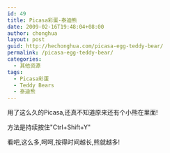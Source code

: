 ```yaml
---
id: 49
title: Picasa彩蛋-泰迪熊
date: 2009-02-16T19:48:04+08:00
author: chonghua
layout: post
guid: http://hechonghua.com/picasa-egg-teddy-bear/
permalink: /picasa-egg-teddy-bear/
categories:
  - 其他资源
tags:
  - Picasa彩蛋
  - Teddy Bears
  - 泰迪熊
---
```

用了这么久的Picasa,还真不知道原来还有个小熊在里面!

<!--more-->

方法是持续按住"Ctrl+Shift+Y"

看吧,这么多,呵呵,按得时间越长,熊就越多!